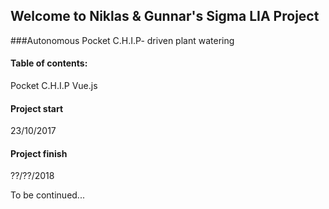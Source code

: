 ## Welcome to Niklas & Gunnar's Sigma LIA Project

###Autonomous Pocket C.H.I.P- driven plant watering

#### Table of contents:
Pocket C.H.I.P
Vue.js

#### Project start
23/10/2017
#### Project finish
??/??/2018


To be continued...